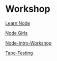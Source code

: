 # Workshop

[Learn Node](https://github.com/nikhilaravi/learn-node)

[Node Girls](https://github.com/node-girls/workshop-cms)

[Node-Intro-Workshop](https://github.com/bradreeder/Node-Intro-Workshop)

[Tape-Testing](https://github.com/matthewglover/tape-testing/)
